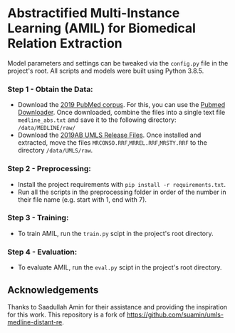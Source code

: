 # Abstractified Multi-Instance Learning (AMIL) for Biomedical Relation Extraction

Model parameters and settings can be tweaked via the `config.py` file in the project's root. All scripts and models were built using Python 3.8.5.

### **Step 1 - Obtain the Data:** 
- Download the [2019 PubMed corpus](https://mbr.nlm.nih.gov/Download/Baselines/2019/). For this, you can use the [Pubmed Downloader](https://github.com/elangovana/pubmed-downloader). Once downloaded, combine the files into a single text file `medline_abs.txt` and save it to the following directory: `/data/MEDLINE/raw/`
- Download the [2019AB UMLS Release Files](https://uts.nlm.nih.gov/uts/login?service=https:%2F%2Fdownload.nlm.nih.gov%2Fumls%2Fkss%2F2019AB%2Fumls-2019AB-full.zip). Once installed and extracted, move the files `MRCONSO.RRF`,`MRREL.RRF`,`MRSTY.RRF` to the directory `/data/UMLS/raw`.
  
### **Step 2 - Preprocessing:** 
- Install the project requirements with `pip install -r requirements.txt`.
- Run all the scripts in the preprocessing folder in order of the number in their file name (e.g. start with 1, end with 7).

### **Step 3 - Training:** 
- To train AMIL, run the `train.py` scipt in the project's root directory.

### **Step 4 - Evaluation:** 
- To evaluate AMIL, run the `eval.py` scipt in the project's root directory.

## Acknowledgements 
Thanks to Saadullah Amin for their assistance and providing the inspiration for this work. This repository is a fork of https://github.com/suamin/umls-medline-distant-re.

